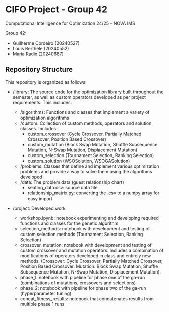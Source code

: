 # CIFO Project - Group 42
Computational Intelligence for Optimization 24/25 - NOVA IMS

Group 42:
- Guilherme Cordeiro (20240527)
- Louis Berthele (20240552)
- Maria Radix (20240687)

## Repository Structure
This repository is organized as follows:

- /library: The source code for the optimization library built throughout the semester, as well as custom operators developed as per project requirements. This includes:
   - /algorithms: Functions and classes that implement a variety of optimization algorithms
   - /custom: Collection of custom methods, operators and solution classes. Includes:
        - custom_crossover (Cycle Crossover, Partially Matched Crossover, Position Based Crossover)
        - custom_mutation (Block Swap Mutation, Shuffle Subsequence Mutation, N-Swap Mutation, Displacement Mutation)
        - custom_selection (Tournament Selection, Ranking Selection)
        - custom_solution (WSOSolution, WSOGASolution)
   - /problems: Classes that define and implement various optimization problems and provide a way to solve them using the algorithms developed
   - /data: The problem data (guest relationship chart)
        - seating_data.csv: source data file
        - relationship_matrix.py: converting the .csv to a numpy array for easy import

- /project: Developed work
   - workshop.ipynb: notebook experimenting and developing required functions and classes for the genetic algorithm
   - selection_methods: notebook with development and testing of custom selection methods (Tournament Selection, Ranking Selection)
   - crossover_mutation: notebook with development and testing of custom crossover and mutation operators. Includes a combination of modifications of operators developed in class and entirely new methods. (Crossover: Cycle Crossover, Partially Matched Crossover, Position Based Crossover. Mutation: Block Swap Mutation, Shuffle Subsequence Mutation, N-Swap Mutation, Displacement Mutation).
   - phase_1: notebook with pipeline for phase one of the ga-run (combinations of mutations, crossovers and selections)
   - phase_2: notebook with pipeline for phase two of the ga-run (hyperparameter tuning)
   - concat_fitness_results: notebook that concatenates results from multiple phase 1 runs
